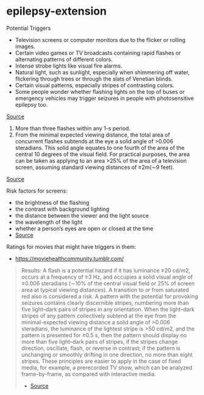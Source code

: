 # epilepsy-extension

Potential Triggers

* Television screens or computer monitors due to the flicker or rolling images.
* Certain video games or TV broadcasts containing rapid flashes or alternating patterns of different colors.
* Intense strobe lights like visual fire alarms.
* Natural light, such as sunlight, especially when shimmering off water, flickering through trees or through the slats of Venetian blinds.
* Certain visual patterns, especially stripes of contrasting colors.
* Some people wonder whether flashing lights on the top of buses or emergency vehicles may trigger seizures in people with photosensitive epilepsy too.

[Source](https://www.epilepsy.com/learn/triggers-seizures/photosensitivity-and-seizures)

1. More than three flashes within any 1-s period.
2. From the minimal expected viewing distance, the
total area of concurrent flashes subtends at the eye
a solid angle of >0.006 steradians. This solid angle
equates to one fourth of the area of the central 10
degrees of the visual field. For practical purposes,
the area can be taken as applying to an area >25%
of the area of a television screen, assuming standard
viewing distances of ≥2m(∼9 feet).

[Source](https://www.epilepsy.com/sites/core/files/atoms/files/Epilepsia%20vol%2046%20issue%209%20Photosensitivity.pdf)

Risk factors for screens:

* the brightness of the flashing
* the contrast with background lighting
* the distance between the viewer and the light source
* the wavelength of the light
* whether a person’s eyes are open or closed at the time
* [Source](https://www.onlineflashtest.com/PhotosensitiveEpilepsy.aspx)

Ratings for movies that might have triggers in them: 
 * https://moviehealthcommunity.tumblr.com/

> Results: A flash is a potential hazard if it has luminance ≥20
> cd/m2, occurs at a frequency of ≥3 Hz, and occupies a solid visual angle of ≥0.006 steradians (∼10% of the central visual field
> or 25% of screen area at typical viewing distances). A transition
> to or from saturated red also is considered a risk. A pattern with
> the potential for provoking seizures contains clearly discernible
> stripes, numbering more than five light–dark pairs of stripes in
> any orientation. When the light–dark stripes of any pattern collectively subtend at the eye from the minimal-expected viewing
> distance a solid angle of >0.006 steradians, the luminance of the
> lightest stripe is >50 cd/m2, and the pattern is presented for ≥0.5
> s, then the pattern should display no more than five light–dark
> pairs of stripes, if the stripes change direction, oscillate, flash,
> or reverse in contrast; if the pattern is unchanging or smoothly
> drifting in one direction, no more than eight stripes. These principles are easier to apply in the case of fixed media, for example,
> a prerecorded TV show, which can be analyzed frame-by-frame,
> as compared with interactive media.
> - [Source](https://www.epilepsy.com/sites/core/files/atoms/files/Epilepsia%20vol%2046%20issue%209%20Photosensitivity.pdf)
